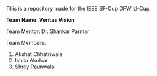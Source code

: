 This is a repository made for the IEEE SP-Cup DFWild-Cup. 

**Team Name: Veritas Vision**

Team Mentor: Dr. Shankar Parmar

Team Members: 
1. Akshat Chhatriwala
2. Ishita Akolkar
3. Shrey Paunwala
